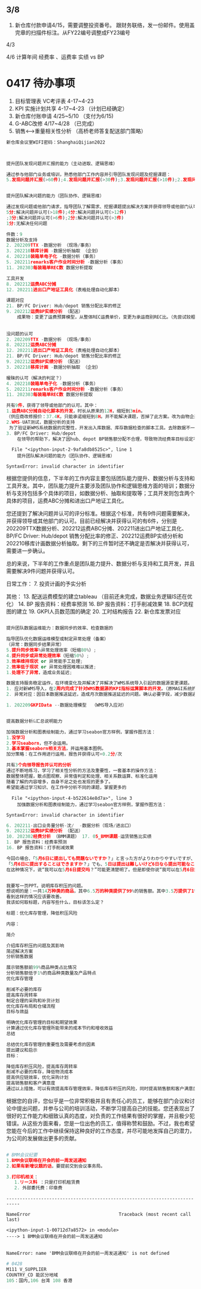 ## 3/8
1. 新仓库付款申请4/15，需要调整投资番号。
   跟财务联络，发一份邮件。使用盖完章的扫描件标注。从FY22编号调整成FY23编号





4/3

4/6 
计算年间 经费率 、运费率 
实绩 vs BP

# 0417 待办事项
1. 目标管理表 VC考评表 4-17~4-23  
2. KPI 实施计划共享   4-17~4-23 （计划已经确定）
3. 新仓库付账申请  4/25~5/10  （支付为6/15)
4. G-ABC改修     4/17~4/28   （已完成）
5. 销售<-->重量相关性分析   （高桥老师答复配送部门策略）


```python
新仓库会议室WIFI密码：ShanghaiQijian2022
```


```python

```


```python

```


```python
提升团队发现问题并汇报的能力（主动进取、逻辑思维）

通过参与他部门业务或培训，熟悉他部门工作内容并引导团队发现问题及挖掘课题：
5.发现问题并汇报(>60件);4.发现问题并汇报(>30件);3.发现问题并汇报(>10件);2.发现问题并汇报(>5件);1.无发现任何问题

```


```python

```


```python
提升团队解决问题的能力（团队协作、逻辑思维）

通过发现问题或他部门请求，指导团队了解需求、挖掘课题提出解决方案并获得领导或他部门认可：
5分:解决问题并认可(>18件);4分:解决问题并认可(>12件)
;3分:解决问题并认可(>6件);2分:解决问题并认可(>3件)
1分:无解决任何问题

件数：9
数据分析及支持
2. 202209TTX -数据分析 （现场/事务）   
3. 202210移库计画 -数据分析抽取 （企划）
4. 202210装箱单电子化 -数据分析（事务）
5. 202211remarks客户作业时间分析 -数据分析（事务）
11. 202303每装箱单REC数 数据分析提取

工具开发
8. 202212运费ABC分摊
12. 202211进出口产地证工具化（表格处理自动化脚本）

课题对应
21. BP/FC Driver: Hub/depot 销售分配比率的修正
9. 202212运费BP实绩分析 （配送） 
    成果物：变更了运费预算模型，从整体REC运费单价，变更为承运商别REC比。（先尝试较粗的拆解，细化的拆解等后续再说。）
    
    
没问题的认可
2. 202209TTX -数据分析 （现场/事务）   
8. 202212运费ABC分摊
12. 202211进出口产地证工具化（表格处理自动化脚本）
21. BP/FC Driver: Hub/depot 销售分配比率的修正
9. 202212运费BP实绩分析 （配送）
3. 202210移库计画 -数据分析抽取 （企划）

暧昧的认可（解决的判定？）
4. 202210装箱单电子化 -数据分析（事务）
5. 202211remarks客户作业时间分析 -数据分析（事务）
11. 202303每装箱单REC数 数据分析提取

共有9件，获得了领导或他部门的认可。其中：
1.运费ABC分摊自动化脚本的开发，时长从原来的12H，缩短到3min。
（供应商改修报价：37.4K，只能承诺缩短到8H。并不能解决课题，否掉了此方案。改为由物企来开发优化。）
2.WMS-UAT测试，数据分析的支持
 为了验证新WMS系统数据的完整性，开发出入库数据、库存数据检查的脚本工具。去除数据不一致的隐患，解决人工核对困难的问题。
3. BP/FC Driver: Hub/depot 
    在领导的帮助下，解决了因hub、depot BP销售额分配不合理，导致物流经费率目标设定不合理的问题。
```


      File "<ipython-input-2-9afa8db8525c>", line 1
        提升团队解决问题的能力（团队协作、逻辑思维）
                             ^
    SyntaxError: invalid character in identifier
    


根据您提供的信息，下半年的工作内容主要包括团队能力提升、数据分析与支持和工具开发。其中，团队能力提升主要涉及团队协作和逻辑思维方面的培训；数据分析与支持包括多个具体的项目，如数据分析、抽取和提取等；工具开发则包含两个具体的项目，运费ABC分摊和进出口产地证工具化。

您还提到了解决问题并认可的评分标准。根据这个标准，共有9件问题需要解决，并获得领导或其他部门的认可。目前已经解决并获得认可的有6件，分别是202209TTX数据分析、202212运费ABC分摊、202211进出口产地证工具化、BP/FC Driver: Hub/depot 销售分配比率的修正、202212运费BP实绩分析和202210移库计画数据分析抽取。剩下的三件暂时还不确定是否解决并获得认可，需要进一步确认。

总的来说，下半年的工作重点是团队能力提升、数据分析与支持和工具开发，并且需要解决9件问题并获得认可。

日常工作：
7. 投资计画的予实分析 

其他：
13. 配送运费模型的建立tableau （目前还未完成，数据业务逻辑IS还在优化）
14. BP 报告资料：经费率预测
16. BP 报告资料：打手削减效果
18. BCP流程图的建立
19. GKPI人员数范围的确定
20. 工时结构报告
22. 新仓库发票对应


```python

```


```python
提升团队数据运维能力：数据同步的效率、检查数据的

指导团队优化数据运维模型或制定异常处理（备案）
（异常：数据同步结果异常）
5.提升同步效率%异常处理效率（短缩80%）;
4.提升同步或异常处理效率（短缩50%）;
3.效率维持现状 or 异常能手工处理;
2.效率低于现状 or 异常处理困难难以推进;
1.处理不了异常，造成业务延迟;

数据支持服务稳定运作，在环境变化及并解决了并解决了WMS系统导入引起的数据源变更课题。
1. 应对新WMS导入，在2周内完成了针对WMS数据源的KPI指标运算脚本的开发。（原MAGI系统的数据也提前做了存档。）
2. 异常对应：因日本数据推送延迟，造成月次数据推送延迟的问题。确认必要字段，减少数据通信量，并做了特殊对应的流程。确保了数据支持的稳定。
```


```python
1. 202209GKPIData --数据处理模型  （WMS导入应对）



```


```python
提高数据分析&汇总说明能力

加强数据分析和图表绘制能力，通过学习seabon官方样例，掌握作图方法：
1.没学习
2.学习seaborn，但不会运用。
3.基本掌握seaborn相关方法，并运用基本图例。
加分策略：在工作用进行运用，报告并获得认可+0.2分/次

共有3个向领导报告并认可的分析
通过不断地练习，学习了相关性分析的方法及重要性，一套基本的操作方法：
数据整体把握，散点图观察、异常值判定和处理、相关系数运算、标准化运用
随着了解的内容增多，自身不足之处也发现的更多了。
希望能通过学习知识、在工作中分析不同的课题，掌握更多的

```


      File "<ipython-input-4-b522614e8d7a>", line 3
        加强数据分析和图表绘制能力，通过学习seabon官方样例，掌握作图方法：
                                           ^
    SyntaxError: invalid character in identifier
    



```python
6. 202211-出口业务量分析-沈/  -数据分析（现场/进出口）
9. 202212运费BP实绩分析 （配送）
10. 202302经费分析 （BMM课题） 17. 05_BMM课题-运赁销售比实绩
1. BP 报告资料：经费率预测
16. BP 报告资料：打手削减效果
```


```python
今回の場合、「5月6日に提出しても問題ないですか？」と言った方がよりわかりやすいですが、
「5月6日に提出することはできますか？」でも、5日は提出は難しいけど6日なら提出可能なことがわかります。
在这种情况下，说“我可以在5月6日提交吗？”可能更清楚明了。但是即使你说“我可以在5月6日提交吗？”，也可以理解为在5日提交可能会有困难，但在6日提交是可行的。
```


```python

```


```python
我要写一页PPT。说明库存积压的问题。
想说明的是：一共14万种类的商品，其中6.5万的种类提供了99%的销售额。其中3.5万提供了1%的销售额。剩余的3.5万没有销售额。
看到这样的情况应该要改善。
我该如何取标题，内容写些什么，目标该怎么定？
```


```python
标题：优化库存管理，降低积压风险

内容：

简介

介绍库存积压的问题及其影响
简述解决方案
分析销售数据

展示销售额前99%商品种类占比情况
分析销售额低于1%的商品种类数量及产品特点
优化库存管理

削减不必要的库存
提高库存周转率
制定合理的采购和补货计划
优化库存布局和仓储流程
目标与效益

明确优化库存管理的目标和期望效果
计算通过优化库存管理所能带来的成本节约和增收效益
总结

总结优化库存管理的重要性及需要考虑的因素
提出建议和启示
目标：

降低库存积压风险，提高库存周转率
削减不必要的库存，降低物流成本
提高供应链效率，优化采购计划
提高销售额和客户满意度
通过以上措施，可以有效提高库存管理效率，降低库存积压的风险，同时提高销售额和客户满意度。
```

根据您的自评，您似乎是一位非常积极并且有责任心的员工，能够在部门会议和讨论中提出问题，并参与公司的培训活动，不断学习提高自己的技能。您还表现出了很好的工作能力和细致认真的态度，对负责的工作结果有很好的掌握，并且极少犯错误。从这些方面来看，您是一位出色的员工，值得称赞和鼓励。不过，我也希望您能在今后的工作中继续保持这种良好的工作态度，并尽可能地发挥自己的潜力，为公司的发展做出更多的贡献。


```python

```


```python
# BMM会议纪要
1.BMM会议联络在开会的前一周发送通知
2.如果有新增议题的话，要提前交到会议事务局。

3.打印机相关：
   1.リース料 ：只是打印机租赁费
   2. 外部委托费：印章费
```


    ---------------------------------------------------------------------------

    NameError                                 Traceback (most recent call last)

    <ipython-input-1-00712d7a8572> in <module>
    ----> 1 BMM会议联络在开会的前一周发送通知
    

    NameError: name 'BMM会议联络在开会的前一周发送通知' is not defined



```python
# 0428
M111 V_SUPPLIER
COUNTRY_CD 能区分地域
105：国内,106 台湾 108 香港
```


```python

```


```python

```
